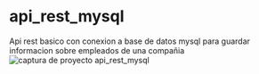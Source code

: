 # api_rest_mysql
Api rest basico con conexion a base de datos mysql para guardar informacion sobre empleados de una compañia
<img src="https://i.ibb.co/bvsRJJS/api-rest-mysql.png" alt="captura de proyecto api_rest_mysql"/>
